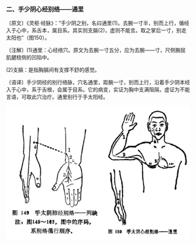 ### 二、手少阴心经别络——通里

〔原文〕《灵枢·经脉》：“手少阴之别，名曰通里(1)。去腕一寸半，别而上行，循经入于心中，系舌本，属目系。其实则支膈(2)，虚则不能言。取之掌后一寸，别走太阳也”（图150）。

〔注解〕(1)通里：心经络穴。原文为去腕一寸五分，应为去腕——寸，尺侧腕屈肌腱桡侧的凹陷中。

(2)支膈：是指胸膈间有支撑不舒的感觉。

〔语译〕手少阴经的别行络脉，穴名通里，距腕一寸，别而上行，沿着手少阴本经入于心中，系于舌根，会属于目系。它的病变，实证为胸中支满阻隔，虚证为不能言语，可取此穴治疗。通里别行于手太阳经。

![](./img/图149、150.jpg)
